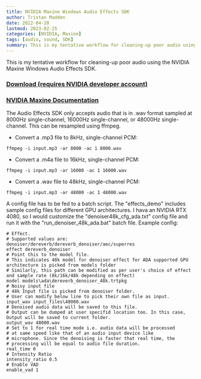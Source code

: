 ```yaml
---
title: NVIDIA Maxine Windows Audio Effects SDK
author: Tristan Madden
date: 2022-04-20
lastmod: 2023-02-25
categories: [NVIDIA, Maxine]
tags: [audio, sound, SDK]
summary: This is my tentative workflow for cleaning-up poor audio using the NVIDIA Maxine Windows Audio Effects SDK.
---
```


This is my tentative workflow for cleaning-up poor audio using the NVIDIA Maxine Windows Audio Effects SDK.

<h3><a href="https://catalog.ngc.nvidia.com/orgs/nvidia/teams/maxine/resources/maxine_windows_audio_effects_sdk_ga/files">Download (requires NVIDIA developer account)</a></h3>
<h3><a href="https://docs.nvidia.com/deeplearning/maxine/audio-effects-sdk/index.html">NVIDIA Maxine Documentation</a></h3>

The Audio Effects SDK only accepts audio that is in .wav format sampled at 8000Hz single-channel, 16000Hz single-channel, or 48000Hz single-channel. This can be resampled using ffmpeg.

- Convert a .mp3 file to 8kHz, single-channel PCM:

```console
ffmpeg -i input.mp3 -ar 8000 -ac 1 8000.wav
```

- Convert a .m4a file to 16kHz, single-channel PCM:

```console
ffmpeg -i input.mp3 -ar 16000 -ac 1 16000.wav
```

- Convert a .wav file to 48kHz, single-channel PCM:

```console
ffmpeg -i input.mp3 -ar 48000 -ac 1 48000.wav
```

A config file has to be fed to a batch script. The "effects_demo" includes sample config files for different GPU architectures. I hava an NVIDIA RTX 4080, so I would customize the "denoiser48k_cfg_ada.txt" config file and run it with the "run_denoiser_48k_ada.bat" batch file. Example config:

```console
# Effect.
# Supported values are: denoiser/dereverb/dereverb_denoiser/aec/superres
effect dereverb_denoiser
# Point this to the model file.
# This indicates 48k model for denoiser effect for ADA supported GPU architecture is picked from models folder
# Similarly, this path can be modified as per user's choice of effect and sample rate (8k/16k/48k depending on effect)
model models\ada\dereverb_denoiser_48k.trtpkg
# Noisy input file
# 48k Input file is picked from denoiser folder. 
# User can modify below line to pick their own file as input.
input_wav input_files\48000.wav
# Denoised audio data will be saved to this file.
# Output can be dumped at user specifid location too. In this case, Output will be saved to current folder.
output_wav 48000.wav
# Set to 1 for real time mode i.e. audio data will be processed 
# at same speed like that of an audio input device like
# microphone. Since the denoising is faster that real time, the
# processing will be equal to audio file duration.
real_time 0
# Intensity Ratio
intensity_ratio 0.5
# Enable VAD
enable_vad 1
```
